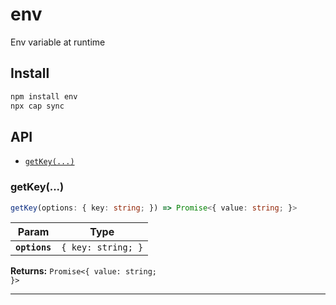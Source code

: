 # env

Env variable at runtime

## Install

```bash
npm install env
npx cap sync
```

## API

<docgen-index>

* [`getKey(...)`](#getkey)

</docgen-index>

<docgen-api>
<!--Update the source file JSDoc comments and rerun docgen to update the docs below-->

### getKey(...)

```typescript
getKey(options: { key: string; }) => Promise<{ value: string; }>
```

| Param         | Type                          |
| ------------- | ----------------------------- |
| **`options`** | <code>{ key: string; }</code> |

**Returns:** <code>Promise&lt;{ value: string; }&gt;</code>

--------------------

</docgen-api>
